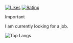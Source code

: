 [![Likes](https://badgen.org/img/zenn/1s22s1/likes?style=plastic)](https://zenn.dev/1s22s1)
[![Rating](https://badgen.org/img/atcoder/1s22s1/rating/algorithm?style=plastic)](https://atcoder.jp/users/1s22s1?contestType=algo)

> [!IMPORTANT]
> I am currently looking for a job.

![Top Langs](https://github-readme-stats.vercel.app/api/top-langs/?username=1s22s1&theme=ambient_gradient)
